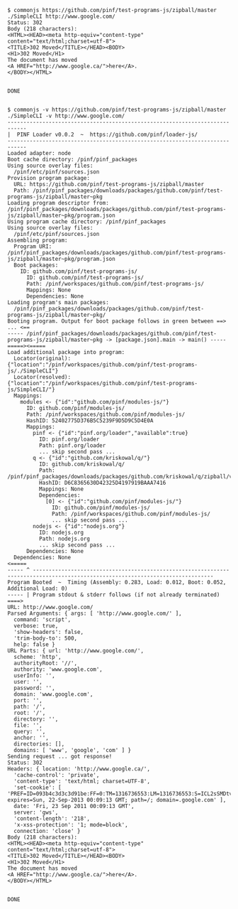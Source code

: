 
    $ commonjs https://github.com/pinf/test-programs-js/zipball/master ./SimpleCLI http://www.google.com/
    Status: 302
    Body (218 characters):
    <HTML><HEAD><meta http-equiv="content-type" content="text/html;charset=utf-8">
    <TITLE>302 Moved</TITLE></HEAD><BODY>
    <H1>302 Moved</H1>
    The document has moved
    <A HREF="http://www.google.ca/">here</A>.
    </BODY></HTML>
    
    
    DONE


    $ commonjs -v https://github.com/pinf/test-programs-js/zipball/master ./SimpleCLI -v http://www.google.com/
    ----------------------------------------------------------------------------
    |  PINF Loader v0.0.2  ~  https://github.com/pinf/loader-js/
    ----------------------------------------------------------------------------
    Loaded adapter: node
    Boot cache directory: /pinf/pinf_packages
    Using source overlay files:
      /pinf/etc/pinf/sources.json
    Provision program package:
      URL: https://github.com/pinf/test-programs-js/zipball/master
      Path: /pinf/pinf_packages/downloads/packages/github.com/pinf/test-programs-js/zipball/master~pkg
    Loading program descriptor from: /pinf/pinf_packages/downloads/packages/github.com/pinf/test-programs-js/zipball/master~pkg/program.json
    Using program cache directory: /pinf/pinf_packages
    Using source overlay files:
      /pinf/etc/pinf/sources.json
    Assembling program:
      Program URI: /pinf/pinf_packages/downloads/packages/github.com/pinf/test-programs-js/zipball/master~pkg/program.json
      Boot packages:
        ID: github.com/pinf/test-programs-js/
          ID: github.com/pinf/test-programs-js/
          Path: /pinf/workspaces/github.com/pinf/test-programs-js/
          Mappings: None
          Dependencies: None
    Loading program's main packages:
      /pinf/pinf_packages/downloads/packages/github.com/pinf/test-programs-js/zipball/master~pkg/
    Booting program. Output for boot package follows in green between ==> ... <==
    ----- /pinf/pinf_packages/downloads/packages/github.com/pinf/test-programs-js/zipball/master~pkg -> [package.json].main -> main() -----
    =====><=====
    Load additional package into program:
      Locator(original): {"location":"/pinf/workspaces/github.com/pinf/test-programs-js/./SimpleCLI"}
      Locator(resolved): {"location":"/pinf/workspaces/github.com/pinf/test-programs-js/SimpleCLI/"}
      Mappings:
        modules <- {"id":"github.com/pinf/modules-js/"}
          ID: github.com/pinf/modules-js/
          Path: /pinf/workspaces/github.com/pinf/modules-js/
          HashID: 52402775D376B5C5239F9D5D9C5D4E0A
          Mappings:
            pinf <- {"id":"pinf.org/loader","available":true}
              ID: pinf.org/loader
              Path: pinf.org/loader
              ... skip second pass ...
            q <- {"id":"github.com/kriskowal/q/"}
              ID: github.com/kriskowal/q/
              Path: /pinf/pinf_packages/downloads/packages/github.com/kriskowal/q/zipball/v0.3.0~pkg/
              HashID: D6C8365630D42325D4197919BAAA7416
              Mappings: None
              Dependencies:
                [0] <- {"id":"github.com/pinf/modules-js/"}
                  ID: github.com/pinf/modules-js/
                  Path: /pinf/workspaces/github.com/pinf/modules-js/
                  ... skip second pass ...
            nodejs <- {"id":"nodejs.org"}
              ID: nodejs.org
              Path: nodejs.org
              ... skip second pass ...
          Dependencies: None
      Dependencies: None
    <=====
    ----- ^ -------------------------------------------------------------------------------------------------------------------------------
    Program Booted  ~  Timing (Assembly: 0.283, Load: 0.012, Boot: 0.052, Additional Load: 0)
    ----- | Program stdout & stderr follows (if not already terminated) ====>
    URL: http://www.google.com/
    Parsed Arguments: { args: [ 'http://www.google.com/' ],
      command: 'script',
      verbose: true,
      'show-headers': false,
      'trim-body-to': 500,
      help: false }
    URL Parts: { url: 'http://www.google.com/',
      scheme: 'http',
      authorityRoot: '//',
      authority: 'www.google.com',
      userInfo: '',
      user: '',
      password: '',
      domain: 'www.google.com',
      port: '',
      path: '/',
      root: '/',
      directory: '',
      file: '',
      query: '',
      anchor: '',
      directories: [],
      domains: [ 'www', 'google', 'com' ] }
    Sending request ... got response!
    Status: 302
    Headers: { location: 'http://www.google.ca/',
      'cache-control': 'private',
      'content-type': 'text/html; charset=UTF-8',
      'set-cookie': [ 'PREF=ID=093b4c3d3c3d91be:FF=0:TM=1316736553:LM=1316736553:S=ICL2sSMDtvd_bkC0; expires=Sun, 22-Sep-2013 00:09:13 GMT; path=/; domain=.google.com' ],
      date: 'Fri, 23 Sep 2011 00:09:13 GMT',
      server: 'gws',
      'content-length': '218',
      'x-xss-protection': '1; mode=block',
      connection: 'close' }
    Body (218 characters):
    <HTML><HEAD><meta http-equiv="content-type" content="text/html;charset=utf-8">
    <TITLE>302 Moved</TITLE></HEAD><BODY>
    <H1>302 Moved</H1>
    The document has moved
    <A HREF="http://www.google.ca/">here</A>.
    </BODY></HTML>
    
    
    DONE
